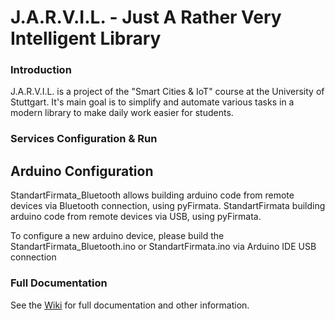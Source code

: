 # J.A.R.V.I.L. - Just A Rather Very Intelligent Library

### Introduction

J.A.R.V.I.L. is a project of the "Smart Cities & IoT" course at the University of Stuttgart. It's main goal is to simplify and automate various tasks in a modern library to make daily work easier for students.

### Services Configuration & Run

## Arduino Configuration

StandartFirmata_Bluetooth allows building arduino code from remote devices via Bluetooth connection, using pyFirmata. 
StandartFirmata building arduino code from remote devices via USB, using pyFirmata.

To configure a new arduino device, please build the StandartFirmata_Bluetooth.ino or StandartFirmata.ino via Arduino IDE USB connection

### Full Documentation

See the [Wiki](https://github.com/mario-r99/smart-office/wiki/) for full documentation and other information.

